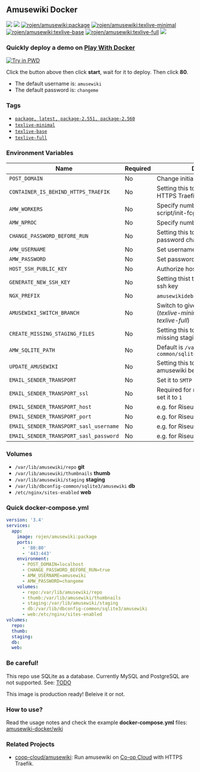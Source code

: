 ## Amusewiki Docker

[![](https://img.shields.io/docker/image-size/rojen/amusewiki/latest)](https://hub.docker.com/r/rojen/amusewiki) [![](https://img.shields.io/docker/image-size/rojen/amusewiki/texlive-minimal)](https://hub.docker.com/r/rojen/amusewiki) [![rojen/amusewiki:package](https://github.com/rojenzaman/amusewiki-docker/actions/workflows/package.yml/badge.svg)](https://github.com/rojenzaman/amusewiki-docker/actions/workflows/package.yml) [![rojen/amusewiki:texlive-minimal](https://github.com/rojenzaman/amusewiki-docker/actions/workflows/texlive-minimal.yml/badge.svg)](https://github.com/rojenzaman/amusewiki-docker/actions/workflows/texlive-minimal.yml) [![rojen/amusewiki:texlive-base](https://github.com/rojenzaman/amusewiki-docker/actions/workflows/texlive-base.yml/badge.svg)](https://github.com/rojenzaman/amusewiki-docker/actions/workflows/texlive-base.yml) [![rojen/amusewiki:texlive-full](https://github.com/rojenzaman/amusewiki-docker/actions/workflows/texlive-full.yml/badge.svg)](https://github.com/rojenzaman/amusewiki-docker/actions/workflows/texlive-full.yml) [![](https://img.shields.io/docker/pulls/rojen/amusewiki)](https://hub.docker.com/r/rojen/amusewiki)

<!--
https://badgen.net/docker/layers/rojen/amusewiki/latest/amd64?icon=docker&label=layers
-->

### Quickly deploy a demo on [Play With Docker](_testing/pwd)

[![Try in PWD](https://raw.githubusercontent.com/play-with-docker/stacks/master/assets/images/button.png)](https://labs.play-with-docker.com/?stack=https://raw.githubusercontent.com/rojenzaman/amusewiki-docker/master/_testing/pwd/package.yml&stack_name=amusewiki)

Click the button above then click **start**, wait for it to deploy. Then click **80**.

 - The default username is: `amusewiki`
 - The default password is: `changeme`

### Tags

 - [`package, latest, package-2.551, package-2.560`](https://github.com/rojenzaman/amusewiki-docker/blob/master/package/Dockerfile)
 - [`texlive-minimal`](https://github.com/rojenzaman/amusewiki-docker/blob/master/texlive-minimal/Dockerfile)
 - [`texlive-base`](https://github.com/rojenzaman/amusewiki-docker/blob/master/texlive-base/Dockerfile)
 - [`texlive-full`](https://github.com/rojenzaman/amusewiki-docker/blob/master/texlive-full/Dockerfile)

### Environment Variables

| Name | Required | Description
|---|---|---
| `POST_DOMAIN` | No | Change initial domain
| `CONTAINER_IS_BEHIND_HTTPS_TRAEFIK` | No | Setting this to `true` will enable HTTPS Traefik support
| `AMW_WORKERS` | No | Specify number of process set by script/init-fcgi.pl
| `AMW_NPROC` | No | Specify number of perl-fcgi process
| `CHANGE_PASSWORD_BEFORE_RUN` | No | Setting this to `true` will enable password changing
| `AMW_USERNAME` | No | Set username
| `AMW_PASSWORD` | No | Set password
| `HOST_SSH_PUBLIC_KEY` | No | Authorize host ssh public key
| `GENERATE_NEW_SSH_KEY` | No | Setting thist to `true` will crate new ssh key
| `NGX_PREFIX` | No | `amusewikidebian` or `amusewiki`
| `AMUSEWIKI_SWITCH_BRANCH` | No | Switch to given branch before run (*texlive-minimal*, *texlive-base*, *texlive-full*)
| `CREATE_MISSING_STAGING_FILES` | No | Setting this to `true` will create missing staging files
| `AMW_SQLITE_PATH` | No | Default is `/var/lib/dbconfig-common/sqlite3/amusewiki/amusewiki`
| `UPDATE_AMUSEWIKI` | No | Setting this to `true` will update/pull amusewiki before start
| `EMAIL_SENDER_TRANSPORT` | No| Set it to `SMTP`
| `EMAIL_SENDER_TRANSPORT_ssl` | No | Required for most email providers, set it to `1`
| `EMAIL_SENDER_TRANSPORT_host` | No | e.g. for Riseup `mail.riseup.net`
| `EMAIL_SENDER_TRANSPORT_port` | No | e.g. for Riseup `465`
| `EMAIL_SENDER_TRANSPORT_sasl_username` | No | e.g. for Riseup `yourname@riseup.net`
| `EMAIL_SENDER_TRANSPORT_sasl_password` | No | e.g. for Riseup `yourpass`

### Volumes

 - `/var/lib/amusewiki/repo`  **git**
 - `/var/lib/amusewiki/thumbnails`  **thumb**
 - `/var/lib/amusewiki/staging` **staging**
 - `/var/lib/dbconfig-common/sqlite3/amusewiki` **db**
 - `/etc/nginx/sites-enabled` **web**

### Quick docker-compose.yml

```yaml
version: '3.4'
services:
  app:
    image: rojen/amusewiki:package
    ports:
      - '80:80'
      - '443:443'
    environment:
      - POST_DOMAIN=localhost
      - CHANGE_PASSWORD_BEFORE_RUN=true
      - AMW_USERNAME=amusewiki
      - AMW_PASSWORD=changeme
    volumes:
      - repo:/var/lib/amusewiki/repo
      - thumb:/var/lib/amusewiki/thumbnails
      - staging:/var/lib/amusewiki/staging
      - db:/var/lib/dbconfig-common/sqlite3/amusewiki
      - web:/etc/nginx/sites-enabled
volumes:
  repo:
  thumb:
  staging:
  db:
  web:
```

### Be careful!

This repo use SQLite as a database. Currently MySQL and PostgreSQL are not supported. See: [TODO](https://github.com/rojenzaman/amusewiki-docker/blob/master/TODO.md)

This image is production ready! Beleive it or not.

### How to use?

Read the usage notes and check the example **docker-compose.yml** files: [amusewiki-docker/wiki](https://github.com/rojenzaman/amusewiki-docker/wiki)

### Related Projects

 - [coop-cloud/amusewiki](https://git.coopcloud.tech/coop-cloud/amusewiki): Run amusewiki on [Co-op Cloud](https://docs.coopcloud.tech) with HTTPS Traefik.
